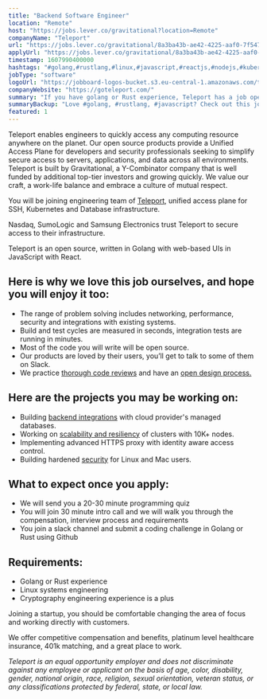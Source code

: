 ```yaml
---
title: "Backend Software Engineer"
location: "Remote"
host: "https://jobs.lever.co/gravitational?location=Remote"
companyName: "Teleport"
url: "https://jobs.lever.co/gravitational/8a3ba43b-ae42-4225-aaf0-7f54713202d6"
applyUrl: "https://jobs.lever.co/gravitational/8a3ba43b-ae42-4225-aaf0-7f54713202d6/apply"
timestamp: 1607990400000
hashtags: "#golang,#rustlang,#linux,#javascript,#reactjs,#nodejs,#kubernetes,#ui/ux,#git,#management"
jobType: "software"
logoUrl: "https://jobboard-logos-bucket.s3.eu-central-1.amazonaws.com/teleport"
companyWebsite: "https://goteleport.com/"
summary: "If you have golang or Rust experience, Teleport has a job opening for a backend software engineer"
summaryBackup: "Love #golang, #rustlang, #javascript? Check out this job post!"
featured: 1
---
```


Teleport enables engineers to quickly access any computing resource anywhere on the planet. Our open source products provide a Unified Access Plane for developers and security professionals seeking to simplify secure access to servers, applications, and data across all environments. Teleport is built by Gravitational, a Y-Combinator company that is well funded by additional top-tier investors and growing quickly. We value our craft, a work-life balance and embrace a culture of mutual respect.

You will be joining engineering team of [Teleport](https://github.com/gravitational/teleport), unified access plane for SSH, Kubernetes and Database infrastructure.

Nasdaq, SumoLogic and Samsung Electronics trust Teleport to secure access to their infrastructure.

Teleport is an open source, written in Golang with web-based UIs in JavaScript with React.

## Here is why we love this job ourselves, and hope you will enjoy it too:

*   The range of problem solving includes networking, performance, security and integrations with existing systems.
*   Build and test cycles are measured in seconds, integration tests are running in minutes.
*   Most of the code you will write will be open source.
*   Our products are loved by their users, you’ll get to talk to some of them on Slack.
*   We practice [thorough code reviews](https://github.com/gravitational/teleport/pull/4769) and have an [open design process.](https://github.com/gravitational/teleport/tree/master/rfd)

## Here are the projects you may be working on:

*   Building [backend integrations](https://github.com/gravitational/teleport/issues?q=is%3Aissue+is%3Aopen+label%3Aaws) with cloud provider's managed databases.
*   Working on [scalability and resiliency](https://github.com/gravitational/teleport/issues?q=is%3Aissue+is%3Aopen+label%3Ascale) of clusters with 10K+ nodes.
*   Implementing advanced HTTPS proxy with identity aware access control.
*   Building hardened [security](https://github.com/gravitational/teleport/issues?q=is%3Aissue+is%3Aopen+label%3Asecurity) for Linux and Mac users.

## What to expect once you apply:

*   We will send you a 20-30 minute programming quiz
*   You will join 30 minute intro call and we will walk you through the compensation, interview process and requirements
*   You join a slack channel and submit a coding challenge in Golang or Rust using Github

## Requirements:

*   Golang or Rust experience
*   Linux systems engineering
*   Cryptography engineering experience is a plus

Joining a startup, you should be comfortable changing the area of focus and working directly with customers.

We offer competitive compensation and benefits, platinum level healthcare insurance, 401k matching, and a great place to work.

_Teleport is an equal opportunity employer and does not discriminate against any employee or applicant on the basis of age, color, disability, gender, national origin, race, religion, sexual orientation, veteran status, or any classifications protected by federal, state, or local law._
